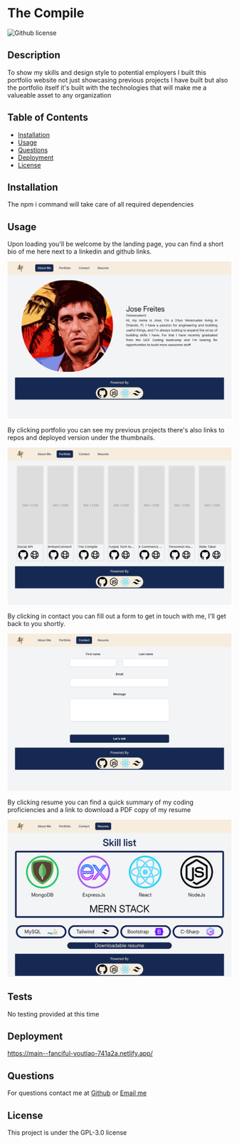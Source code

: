 # The Compile

![Github license](https://img.shields.io/badge/License-GPLv3-blue.svg)

## Description

To show my skills and design style to potential employers I built this portfolio website not just showcasing previous projects I have built but also the portfolio itself it's built with the technologies that will make me a valueable asset to any organization

## Table of Contents

- [Installation](#installation)
- [Usage](#usage)
- [Questions](#questions)
- [Deployment](#deployment)
- [License](#license)

## Installation

The npm i command will take care of all required dependencies

## Usage

Upon loading you'll be welcome by the landing page, you can find a short bio of me here next to a linkedin and github links. 

![alt text](./public/ss/ss1.png)

By clicking portfolio you can see my previous projects there's also links to repos and deployed version under the thumbnails. 

![alt text](./public/ss/ss2.png)

By clicking in contact you can fill out a form to get in touch with me, I'll get back to you shortly.

![alt text](./public/ss/ss3.png)

By clicking resume you can find a quick summary of my coding proficiencies and a link to download a PDF copy of my resume

![alt text](./public/ss/ss4.png)

## Tests

No testing provided at this time

## Deployment

https://main--fanciful-youtiao-741a2a.netlify.app/

## Questions

For questions contact me at [Github](https://github.com/venecoderr) or [Email me](mailto:josefrm.55@gmail.com)

## License

This project is under the GPL-3.0 license
